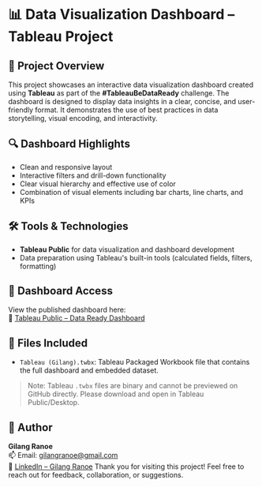 # 📊 Data Visualization Dashboard – Tableau Project

## 📌 Project Overview
This project showcases an interactive data visualization dashboard created using **Tableau** as part of the **#TableauBeDataReady** challenge. The dashboard is designed to display data insights in a clear, concise, and user-friendly format. It demonstrates the use of best practices in data storytelling, visual encoding, and interactivity.

## 🔍 Dashboard Highlights
- Clean and responsive layout
- Interactive filters and drill-down functionality
- Clear visual hierarchy and effective use of color
- Combination of visual elements including bar charts, line charts, and KPIs

## 🛠️ Tools & Technologies
- **Tableau Public** for data visualization and dashboard development
- Data preparation using Tableau's built-in tools (calculated fields, filters, formatting)

## 📎 Dashboard Access
View the published dashboard here:  
🔗 [Tableau Public – Data Ready Dashboard](https://prod-apsoutheast-c.online.tableau.com/#/site/gilangranoe-bd2007aca4/views/TableauBe-DataReadyGilang/DASHBOARD)

## 📁 Files Included
- `Tableau (Gilang).twbx`: Tableau Packaged Workbook file that contains the full dashboard and embedded dataset.
> Note: Tableau `.twbx` files are binary and cannot be previewed on GitHub directly. Please download and open in Tableau Public/Desktop.

## 👤 Author
**Gilang Ranoe**  
📫 Email: gilangranoe@gmail.com  
🔗 [LinkedIn – Gilang Ranoe](https://www.linkedin.com/in/gilangra)
Thank you for visiting this project! Feel free to reach out for feedback, collaboration, or suggestions.

